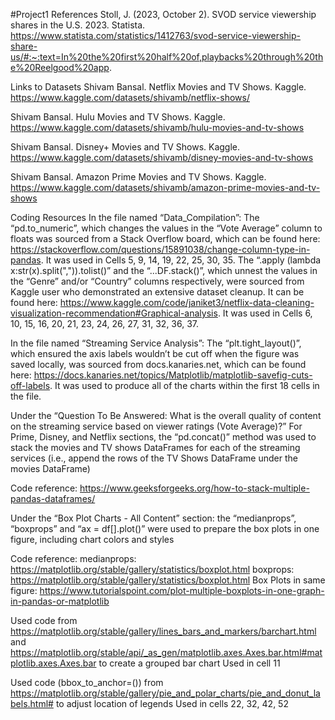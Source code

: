 
#Project1
References
Stoll, J. (2023, October 2). SVOD service viewership shares in the U.S. 2023. Statista. https://www.statista.com/statistics/1412763/svod-service-viewership-share-us/#:~:text=In%20the%20first%20half%20of,playbacks%20through%20the%20Reelgood%20app. 

Links to Datasets
Shivam Bansal. Netflix Movies and TV Shows. Kaggle.
	https://www.kaggle.com/datasets/shivamb/netflix-shows/

Shivam Bansal. Hulu Movies and TV Shows. Kaggle.
	https://www.kaggle.com/datasets/shivamb/hulu-movies-and-tv-shows

Shivam Bansal. Disney+ Movies and TV Shows. Kaggle.
	https://www.kaggle.com/datasets/shivamb/disney-movies-and-tv-shows

Shivam Bansal. Amazon Prime Movies and TV Shows. Kaggle.
	https://www.kaggle.com/datasets/shivamb/amazon-prime-movies-and-tv-shows

Coding Resources
In the file named “Data_Compilation”:
The “pd.to_numeric”, which changes the values in the “Vote Average” column to floats was sourced from a Stack Overflow board, which can be found here: https://stackoverflow.com/questions/15891038/change-column-type-in-pandas.
It was used in Cells 5, 9, 14, 19, 22, 25, 30, 35.
The “.apply (lambda x:str(x).split(",")).tolist()” and the “...DF.stack()”, which unnest the values in the “Genre” and/or “Country” columns respectively, were sourced from Kaggle user who demonstrated an extensive dataset cleanup. It can be found here: https://www.kaggle.com/code/janiket3/netflix-data-cleaning-visualization-recommendation#Graphical-analysis.
It was used in Cells 6, 10, 15, 16, 20, 21, 23, 24, 26, 27, 31, 32, 36, 37.

In the file named “Streaming Service Analysis”:
The “plt.tight_layout()”, which ensured the axis labels wouldn’t be cut off when the figure was saved locally, was sourced from docs.kanaries.net, which can be found here: https://docs.kanaries.net/topics/Matplotlib/matplotlib-savefig-cuts-off-labels. 
It was used to produce all of the charts within the first 18 cells in the file. 

Under the “Question To Be Answered: What is the overall quality of content on the streaming service based on viewer ratings (Vote Average)?” 
For Prime, Disney, and Netflix sections, the “pd.concat()” method was used to stack the movies and TV shows DataFrames for each of the streaming services (i.e., append the rows of the TV Shows DataFrame under the movies DataFrame)

Code reference: https://www.geeksforgeeks.org/how-to-stack-multiple-pandas-dataframes/

Under the “Box Plot Charts - All Content” section: the “medianprops”, “boxprops” and “ax = df[].plot()” were used to prepare the box plots in one figure, including chart colors and styles

Code reference:
medianprops: https://matplotlib.org/stable/gallery/statistics/boxplot.html
boxprops: https://matplotlib.org/stable/gallery/statistics/boxplot.html
Box Plots in same figure: https://www.tutorialspoint.com/plot-multiple-boxplots-in-one-graph-in-pandas-or-matplotlib


Used code from  https://matplotlib.org/stable/gallery/lines_bars_and_markers/barchart.html and https://matplotlib.org/stable/api/_as_gen/matplotlib.axes.Axes.bar.html#matplotlib.axes.Axes.bar to create a grouped bar chart
Used in cell 11

Used  code (bbox_to_anchor=()) from https://matplotlib.org/stable/gallery/pie_and_polar_charts/pie_and_donut_labels.html# to adjust location of legends
Used in cells 22, 32, 42, 52
